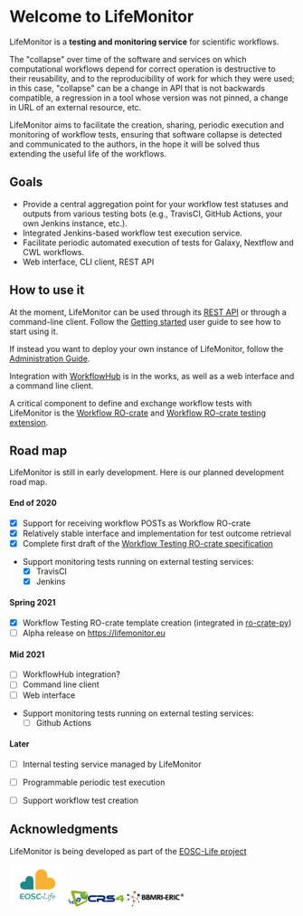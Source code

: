 # Welcome to LifeMonitor

LifeMonitor is a **testing and monitoring service** for scientific workflows.

The "collapse" over time of the software and services on which computational
workflows depend for correct operation is destructive to their reusability,
and to the reproducibility of work for which they were used; in this case,
"collapse" can be a change in API that is not backwards compatible, a regression
in a tool whose version was not pinned, a change in URL of an external resource,
etc.

LifeMonitor aims to facilitate the creation, sharing, periodic execution and
monitoring of workflow tests, ensuring that software collapse is detected and
communicated to the authors, in the hope it will be solved thus extending the
useful life of the workflows.


## Goals

* Provide a central aggregation point for your workflow test statuses and outputs
  from various testing bots (e.g., TravisCI, GitHub Actions, your own
  Jenkins instance, etc.).
* Integrated Jenkins-based workflow test execution service.
* Facilitate periodic automated execution of tests for Galaxy, Nextflow and CWL
  workflows.
* Web interface, CLI client, REST API


## How to use it

At the moment, LifeMonitor can be used through its [REST API](lm_api_specs)
or through a command-line client.  Follow the [Getting started](getting_started)
user guide to see how to start using it.

If instead you want to deploy your own instance of LifeMonitor, follow the
[Administration Guide](lm_admin_guide).

Integration with [WorkflowHub](https://workflowhub.eu/) is in the works, as
well as a web interface and a command line client.

A critical component to define and exchange workflow tests with LifeMonitor
is the [Workflow RO-crate](https://about.workflowhub.eu/Workflow-RO-Crate/) and
[Workflow RO-crate testing extension](workflow_testing_ro_crate).


## Road map

LifeMonitor is still in early development.  Here is our planned development road map.


#### End of 2020
- [x] Support for receiving workflow POSTs as Workflow RO-crate
- [x] Relatively stable interface and implementation for test outcome retrieval
- [x] Complete first draft of the [Workflow Testing RO-crate specification](workflow_testing_ro_crate)
- Support monitoring tests running on external testing services:
    - [x] TravisCI
    - [x] Jenkins

#### Spring 2021
  - [x] Workflow Testing RO-crate template creation (integrated in
        [ro-crate-py](https://github.com/ResearchObject/ro-crate-py))
  - [ ] Alpha release on <https://lifemonitor.eu>

#### Mid 2021
  - [ ] WorkflowHub integration?
  - [ ] Command line client
  - [ ] Web interface
  - Support monitoring tests running on external testing services:
      - [ ] Github Actions

#### Later
  - [ ] Internal testing service managed by LifeMonitor
  - [ ] Programmable periodic test execution
  - [ ] Support workflow test creation


## Acknowledgments

LifeMonitor is being developed as part of the [EOSC-Life project](https://www.eosc-life.eu/)

<img alt="EOSC-Life Logo" src="https://github.com/crs4/life_monitor/raw/master/docs/logo_EOSC-Life.png" width="100" />
<img alt="CRS4 Logo" src="https://github.com/crs4/life_monitor/raw/master/docs/logo_crs4-transparent.png" width="100" />
<img alt="BBMRI-ERIC Logo" src="https://github.com/crs4/life_monitor/raw/master/docs/logo_bbmri-eric.png" width="100" />
